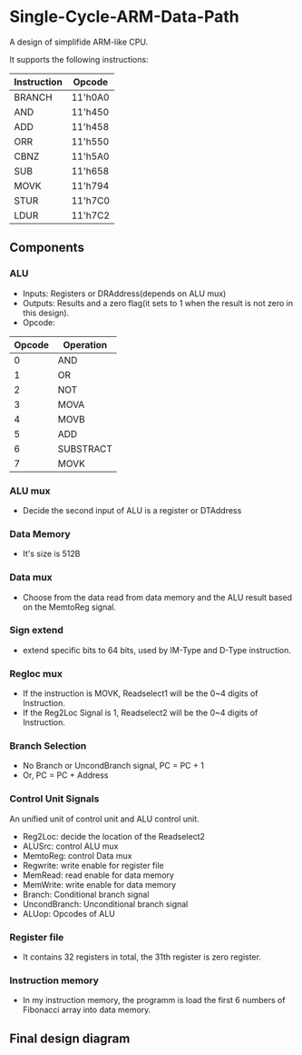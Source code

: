 # Single-Cycle-ARM-Data-Path
A design of simplifide ARM-like CPU.

It supports the following instructions:

Instruction|Opcode
----|----
BRANCH|11'h0A0
AND|11'h450
ADD|11'h458
ORR|11'h550
CBNZ|11'h5A0
SUB|11'h658
MOVK|11'h794
STUR|11'h7C0
LDUR|11'h7C2

## Components
### ALU
- Inputs: Registers or DRAddress(depends on ALU mux)
- Outputs: Results and a zero flag(it sets to 1 when the result is not zero in this design).
- Opcode:

Opcode|Operation
----|----
0 | AND
1 | OR
2 | NOT
3 | MOVA
4 | MOVB
5 | ADD
6 | SUBSTRACT
7 | MOVK

### ALU mux
- Decide the second input of ALU is a register or DTAddress

### Data Memory
- It's size is 512B

### Data mux
- Choose from the data read from data memory and the ALU result based on the MemtoReg signal.

### Sign extend
- extend specific bits to 64 bits, used by IM-Type and D-Type instruction.

### Regloc mux
- If the instruction is MOVK, Readselect1 will be the 0~4 digits of Instruction.
- If the Reg2Loc Signal is 1, Readselect2 will be the 0~4 digits of Instruction.

### Branch Selection
- No Branch or UncondBranch signal, PC = PC + 1
- Or, PC = PC + Address

### Control Unit Signals
An unified unit of control unit and ALU control unit.
- Reg2Loc: decide the location of the Readselect2
- ALUSrc: control ALU mux
- MemtoReg: control Data mux
- Regwrite: write enable for register file
- MemRead: read enable for data memory
- MemWrite: write enable for data memory
- Branch: Conditional branch signal
- UncondBranch: Unconditional branch signal
- ALUop: Opcodes of ALU

### Register file
- It contains 32 registers in total, the 31th register is zero register.

### Instruction memory
- In my instruction memory, the programm is load the first 6 numbers of Fibonacci array into data memory.

## Final design diagram

